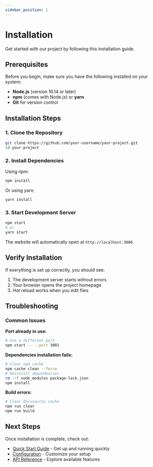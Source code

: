 ```yaml
---
sidebar_position: 1
---
```


# Installation

Get started with our project by following this installation guide.

## Prerequisites

Before you begin, make sure you have the following installed on your system:

- **Node.js** (version 16.14 or later)
- **npm** (comes with Node.js) or **yarn**
- **Git** for version control

## Installation Steps

### 1. Clone the Repository

```bash
git clone https://github.com/your-username/your-project.git
cd your-project
```

### 2. Install Dependencies

Using npm:
```bash
npm install
```

Or using yarn:
```bash
yarn install
```

### 3. Start Development Server

```bash
npm start
# or
yarn start
```

The website will automatically open at `http://localhost:3000`.

## Verify Installation

If everything is set up correctly, you should see:

1. The development server starts without errors
2. Your browser opens the project homepage
3. Hot reload works when you edit files

## Troubleshooting

### Common Issues

**Port already in use:**
```bash
# Use a different port
npm start -- --port 3001
```

**Dependencies installation fails:**
```bash
# Clear npm cache
npm cache clean --force
# Reinstall dependencies
rm -rf node_modules package-lock.json
npm install
```

**Build errors:**
```bash
# Clear Docusaurus cache
npm run clear
npm run build
```

## Next Steps

Once installation is complete, check out:

- [Quick Start Guide](./quickstart) - Get up and running quickly
- [Configuration](./configuration) - Customize your setup
- [API Reference](../api/overview) - Explore available features